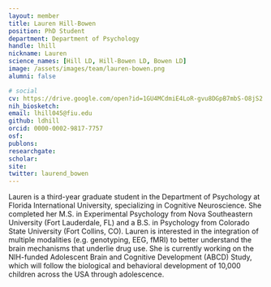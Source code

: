 ```yaml
---
layout: member
title: Lauren Hill-Bowen
position: PhD Student
department: Department of Psychology
handle: lhill
nickname: Lauren
science_names: [Hill LD, Hill-Bowen LD, Bowen LD]
image: /assets/images/team/lauren-bowen.png
alumni: false

# social
cv: https://drive.google.com/open?id=1GU4MCdmiE4LoR-gvu8DGpB7mbS-O8jS2
nih_biosketch:
email: lhill045@fiu.edu
github: ldhill
orcid: 0000-0002-9817-7757
osf:
publons:
researchgate:
scholar:
site:
twitter: laurend_bowen
---
```


Lauren is a third-year graduate student in the Department of Psychology at Florida International University, specializing in Cognitive Neuroscience. She completed her M.S. in Experimental Psychology from Nova Southeastern University (Fort Lauderdale, FL) and a B.S. in Psychology from Colorado State University (Fort Collins, CO). Lauren is interested in the integration of multiple modalities (e.g. genotyping, EEG, fMRI) to better understand the brain mechanisms that underlie drug use. She is currently working on the NIH-funded Adolescent Brain and Cognitive Development (ABCD) Study, which will follow the biological and behavioral development of 10,000 children across the USA through adolescence.
